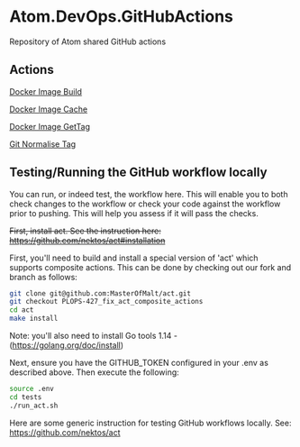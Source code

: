 # Atom.DevOps.GitHubActions

Repository of Atom shared GitHub actions

## Actions

[Docker Image Build](Docker_Image_Build/README.md)

[Docker Image Cache](Docker_Image_Cache/README.md)

[Docker Image GetTag](Docker_Image_GetTag/README.md)

[Git Normalise Tag](Git_Normalise_Tag/README.md)

## Testing/Running the GitHub workflow locally

You can run, or indeed test, the workflow here. This will enable you to both
check changes to the workflow or check your code against the workflow prior to
pushing. This will help you assess if it will pass the checks.

~~First, install act. See the instruction here:~~
~~<https://github.com/nektos/act#installation>~~

First, you'll need to build and install a special version of 'act' which
supports composite actions. This can be done by checking out our fork and
branch as follows:

```bash
git clone git@github.com:MasterOfMalt/act.git
git checkout PLOPS-427_fix_act_composite_actions
cd act
make install
```

Note: you'll also need to install Go tools 1.14 - (<https://golang.org/doc/install>)

Next, ensure you have the GITHUB_TOKEN configured in your .env as described
above. Then execute the following:

```bash
source .env
cd tests
./run_act.sh
```

Here are some generic instruction for testing GitHub workflows locally.
See: <https://github.com/nektos/act>
